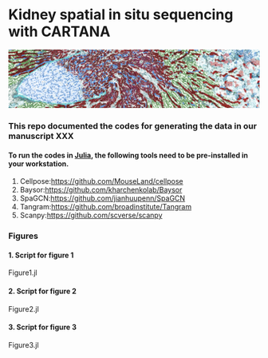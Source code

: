 # Kidney spatial in situ sequencing with CARTANA
![alt text](https://github.com/TheHumphreysLab/Spatial_analysis/blob/main/image/demo.png)
### This repo documented the codes for generating the data in our manuscript XXX
#### To run the codes in <a href="https://julialang.org">Julia</a>, the following tools need to be pre-installed in your workstation.
1. Cellpose:https://github.com/MouseLand/cellpose
2. Baysor:https://github.com/kharchenkolab/Baysor
3. SpaGCN:https://github.com/jianhuupenn/SpaGCN
4. Tangram:https://github.com/broadinstitute/Tangram
5. Scanpy:https://github.com/scverse/scanpy

### Figures
#### 1. Script for figure 1 <br>
Figure1.jl<br>

#### 2. Script for figure 2<br>
Figure2.jl<br>

#### 3. Script for figure 3<br>
Figure3.jl<br>







